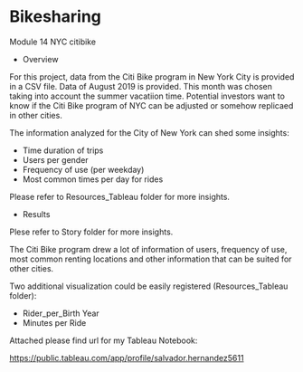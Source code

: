 # Bikesharing
Module 14 NYC citibike

* Overview

For this project, data from the Citi Bike program in New York City is provided in a CSV file. Data of August 2019 is provided. This month was chosen taking into account the summer vacatiion time. Potential investors want to know if the Citi Bike program of NYC can be adjusted or somehow replicaed in other cities.

The information analyzed for the City of New York can shed some insights:
- Time duration of trips
- Users per gender
- Frequency of use (per weekday)
- Most common times per day for rides

Please refer to Resources_Tableau folder for more insights.

* Results

Plese refer to Story folder for more insights.

The Citi Bike program drew a lot of information of users, frequency of use, most common renting locations and other information that can be suited for other cities. 

Two additional visualization could be easily registered (Resources_Tableau folder):
* Rider_per_Birth Year
* Minutes per Ride

Attached please find url for my Tableau Notebook:

https://public.tableau.com/app/profile/salvador.hernandez5611

